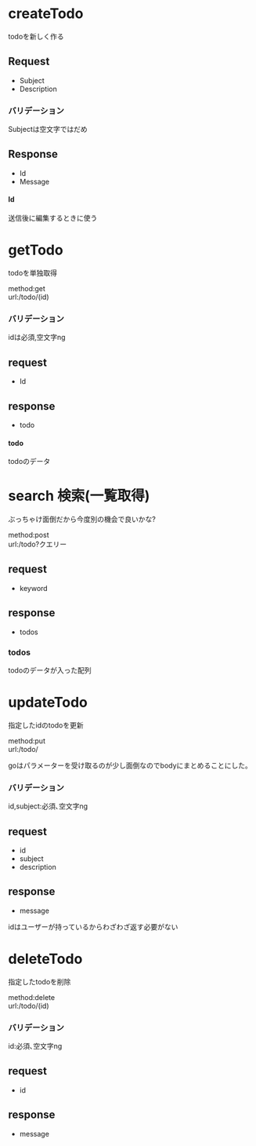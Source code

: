 # createTodo
todoを新しく作る
## Request
* Subject
* Description

### バリデーション
Subjectは空文字ではだめ

## Response
* Id
* Message

#### Id
送信後に編集するときに使う

# getTodo
todoを単独取得  

method:get  
url:/todo/(id)  

### バリデーション
idは必須,空文字ng

## request 
* Id

## response
* todo

#### todo
todoのデータ

# search 検索(一覧取得)
ぶっちゃけ面倒だから今度別の機会で良いかな?  

method:post  
url:/todo?クエリー  

## request
* keyword

## response
* todos

### todos
todoのデータが入った配列

# updateTodo
指定したidのtodoを更新  

method:put  
url:/todo/

goはパラメーターを受け取るのが少し面倒なのでbodyにまとめることにした｡

### バリデーション
id,subject:必須､空文字ng

## request
* id
* subject
* description

## response
* message

idはユーザーが持っているからわざわざ返す必要がない

# deleteTodo
指定したtodoを削除

method:delete  
url:/todo/(id)  

### バリデーション
id:必須､空文字ng

## request
* id

## response
* message